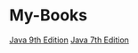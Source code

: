 # My-Books
[Java 9th Edition](http://www.sietk.org/downloads/javabook.pdf)
[Java 7th Edition](https://gfgc.kar.nic.in/sirmv-science/GenericDocHandler/138-a2973dc6-c024-4d81-be6d-5c3344f232ce.pdf)
